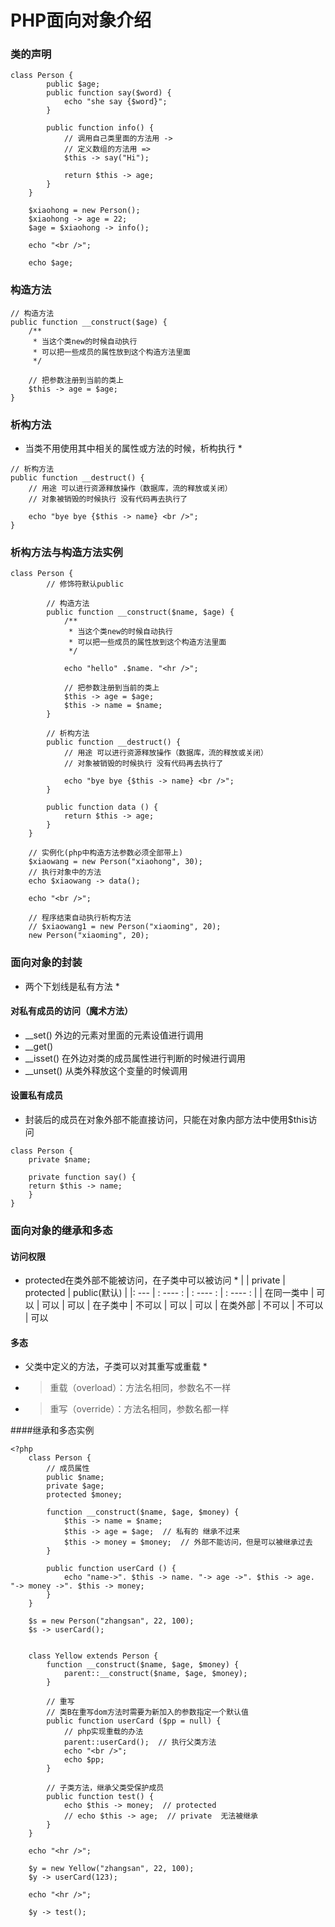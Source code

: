 # PHP面向对象介绍
### 类的声明
```
class Person {
        public $age;
        public function say($word) {
            echo "she say {$word}";
        }

        public function info() {
            // 调用自己类里面的方法用 ->
            // 定义数组的方法用 =>
            $this -> say("Hi");

            return $this -> age;
        }
    }

    $xiaohong = new Person();
    $xiaohong -> age = 22;
    $age = $xiaohong -> info();

    echo "<br />";

    echo $age;
```

### 构造方法
```
// 构造方法
public function __construct($age) {
    /**
     * 当这个类new的时候自动执行
     * 可以把一些成员的属性放到这个构造方法里面
     */

    // 把参数注册到当前的类上
    $this -> age = $age;
}
```

### 析构方法
* 当类不用使用其中相关的属性或方法的时候，析构执行 *
```
// 析构方法
public function __destruct() {
    // 用途 可以进行资源释放操作（数据库，流的释放或关闭）
    // 对象被销毁的时候执行 没有代码再去执行了

    echo "bye bye {$this -> name} <br />";
}
```

### 析构方法与构造方法实例
```
class Person {
        // 修饰符默认public

        // 构造方法
        public function __construct($name, $age) {
            /**
             * 当这个类new的时候自动执行
             * 可以把一些成员的属性放到这个构造方法里面
             */

            echo "hello" .$name. "<hr />";

            // 把参数注册到当前的类上
            $this -> age = $age;
            $this -> name = $name;
        }

        // 析构方法
        public function __destruct() {
            // 用途 可以进行资源释放操作（数据库，流的释放或关闭）
            // 对象被销毁的时候执行 没有代码再去执行了

            echo "bye bye {$this -> name} <br />";
        }

        public function data () {
            return $this -> age;
        }
    }

    // 实例化(php中构造方法参数必须全部带上)
    $xiaowang = new Person("xiaohong", 30);
    // 执行对象中的方法
    echo $xiaowang -> data();

    echo "<br />";

    // 程序结束自动执行析构方法
    // $xiaowang1 = new Person("xiaoming", 20);
    new Person("xiaoming", 20);
```

### 面向对象的封装
* 两个下划线是私有方法 *
#### 对私有成员的访问（魔术方法）
* __set()  外边的元素对里面的元素设值进行调用
* __get()
* __isset()  在外边对类的成员属性进行判断的时候进行调用
* __unset()  从类外释放这个变量的时候调用

#### 设置私有成员
* 封装后的成员在对象外部不能直接访问，只能在对象内部方法中使用$this访问
```
class Person {
    private $name;

    private function say() {
	return $this -> name;
    }
}
```


### 面向对象的继承和多态
#### 访问权限
* protected在类外部不能被访问，在子类中可以被访问 * 
|       | private | protected | public(默认) |
|: --- | : ---- : | : ---- : | : ---- : |
| 在同一类中 | 可以 | 可以 | 可以
| 在子类中 | 不可以 | 可以 | 可以
| 在类外部 | 不可以 | 不可以 | 可以

#### 多态
* 父类中定义的方法，子类可以对其重写或重载 *
* > 重载（overload）：方法名相同，参数名不一样
* > 重写（override）：方法名相同，参数名都一样

####继承和多态实例
```
<?php
    class Person {
        // 成员属性
        public $name;
        private $age;
        protected $money;

        function __construct($name, $age, $money) {
            $this -> name = $name;
            $this -> age = $age;  // 私有的 继承不过来
            $this -> money = $money;  // 外部不能访问，但是可以被继承过去
        }

        public function userCard () {
            echo "name->". $this -> name. "-> age ->". $this -> age. "-> money ->". $this -> money;
        }
    }

    $s = new Person("zhangsan", 22, 100);
    $s -> userCard();


    class Yellow extends Person {
        function __construct($name, $age, $money) {
            parent::__construct($name, $age, $money);
        }

        // 重写
        // 类B在重写dom方法时需要为新加入的参数指定一个默认值
        public function userCard ($pp = null) {
            // php实现重载的办法
            parent::userCard();  // 执行父类方法
            echo "<br />";
            echo $pp;
        }

        // 子类方法，继承父类受保护成员
        public function test() {
            echo $this -> money;  // protected
            // echo $this -> age;  // private  无法被继承
        }
    }

    echo "<hr />";

    $y = new Yellow("zhangsan", 22, 100);
    $y -> userCard(123);

    echo "<hr />";

    $y -> test();
```

